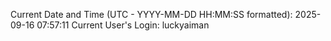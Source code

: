 Current Date and Time (UTC - YYYY-MM-DD HH:MM:SS formatted): 2025-09-16 07:57:11
Current User's Login: luckyaiman
